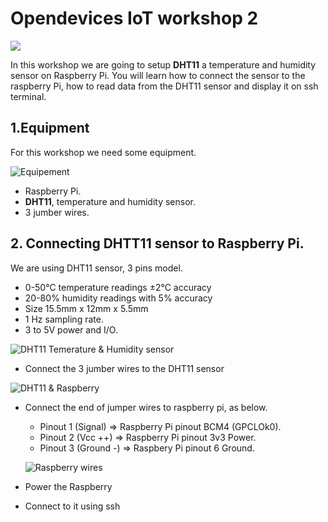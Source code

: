 # Opendevices IoT workshop 2

![](https://github.com/opendevices/iot.apps/blob/master/workshop2/iot.png)

In this workshop we are going to setup **DHT11** a temperature and humidity sensor
on Raspberry Pi. You will learn how to connect the sensor to the raspberry Pi, how to
read data from the DHT11 sensor and display it on ssh terminal.

## 1.Equipment

For this workshop we need some equipment.

![Equipement](https://github.com/opendevices/iot.apps/blob/master/workshop3/all.jpg)

- Raspberry Pi.
- **DHT11**, temperature and humidity sensor.
- 3 jumber wires.

## 2. Connecting DHTT11 sensor to Raspberry Pi.

We are using DHT11 sensor, 3 pins model.

 - 0-50°C temperature readings ±2°C accuracy
 - 20-80% humidity readings with 5% accuracy
 - Size 15.5mm x 12mm x 5.5mm
 - 1 Hz sampling rate.
 - 3 to 5V power and I/O.

![DHT11 Temerature & Humidity sensor](https://github.com/opendevices/iot.apps/blob/master/workshop3/dht11.jpg)


 * Connect the 3 jumber wires to the DHT11 sensor  

 ![DHT11 & Raspberry](https://github.com/opendevices/iot.apps/blob/master/workshop3/dht11rpi.jpg)

 * Connect the end of jumper wires to raspberry pi, as below.
   - Pinout 1 (Signal)   =>   Raspberry Pi pinout BCM4 (GPCLOk0).
   - Pinout 2 (Vcc ++)   =>   Raspberry Pi pinout 3v3 Power.
   - Pinout 3 (Ground -) =>    Raspbery Pi pinout 6 Ground.

   ![Raspberry wires](https://github.com/opendevices/iot.apps/blob/master/workshop3/rpiwires.jpg)

 * Power the Raspberry
 * Connect to it using ssh
